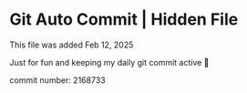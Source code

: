 # Git Auto Commit | Hidden File

This file was added Feb 12, 2025

Just for fun and keeping my daily git commit active 🤪

commit number: 2168733
